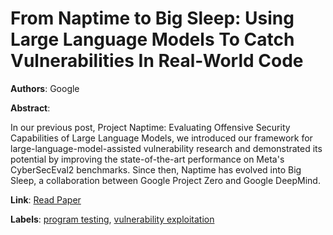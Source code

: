 # From Naptime to Big Sleep: Using Large Language Models To Catch Vulnerabilities In Real-World Code

**Authors**: Google

**Abstract**:

In our previous post, Project Naptime: Evaluating Offensive Security Capabilities of Large Language Models, we introduced our framework for large-language-model-assisted vulnerability research and demonstrated its potential by improving the state-of-the-art performance on Meta's CyberSecEval2 benchmarks. Since then, Naptime has evolved into Big Sleep, a collaboration between Google Project Zero and Google DeepMind.

**Link**: [Read Paper](https://googleprojectzero.blogspot.com/2024/10/from-naptime-to-big-sleep.html)

**Labels**: [program testing](../../labels/program_testing.md), [vulnerability exploitation](../../labels/vulnerability_exploitation.md)
